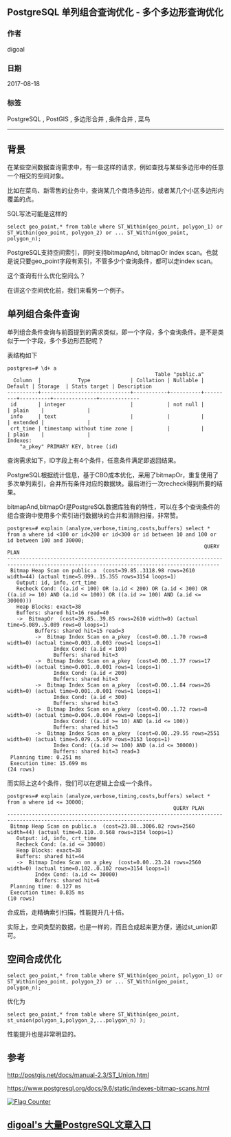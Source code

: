 ## PostgreSQL 单列组合查询优化 - 多个多边形查询优化  
                     
### 作者    
digoal    
    
### 日期     
2017-08-18    
      
### 标签    
PostgreSQL , PostGIS , 多边形合并 , 条件合并 , 菜鸟       
                
----                
                 
## 背景    
在某些空间数据查询需求中，有一些这样的请求，例如查找与某些多边形中的任意一个相交的空间对象。  
  
比如在菜鸟、新零售的业务中，查询某几个商场多边形，或者某几个小区多边形内覆盖的点。  
  
SQL写法可能是这样的  
  
```  
select geo_point,* from table where ST_Within(geo_point, polygon_1) or ST_Within(geo_point, polygon_2) or ... ST_Within(geo_point, polygon_n);  
```  
  
PostgreSQL支持空间索引，同时支持bitmapAnd, bitmapOr index scan。也就是说只要geo_point字段有索引，不管多少个查询条件，都可以走index scan。  
  
这个查询有什么优化空间么？  
  
在讲这个空间优化前，我们来看另一个例子。  
  
## 单列组合条件查询  
单列组合条件查询与前面提到的需求类似，即一个字段，多个查询条件。是不是类似于一个字段，多个多边形匹配呢？  
  
表结构如下  
  
```  
postgres=# \d+ a  
                                                Table "public.a"  
  Column  |            Type             | Collation | Nullable | Default | Storage  | Stats target | Description   
----------+-----------------------------+-----------+----------+---------+----------+--------------+-------------  
 id       | integer                     |           | not null |         | plain    |              |   
 info     | text                        |           |          |         | extended |              |   
 crt_time | timestamp without time zone |           |          |         | plain    |              |   
Indexes:  
    "a_pkey" PRIMARY KEY, btree (id)  
```  
  
查询需求如下，ID字段上有4个条件，任意条件满足即返回结果。  
  
PostgreSQL根据统计信息，基于CBO成本优化，采用了bitmapOr，重复使用了多次单列索引，合并所有条件对应的数据块。最后进行一次recheck得到所要的结果。  
  
bitmapAnd,bitmapOr是PostgreSQL数据库独有的特性，可以在多个查询条件的组合查询中使用多个索引进行数据块的合并和消除扫描，非常赞。  
  
```  
postgres=# explain (analyze,verbose,timing,costs,buffers) select * from a where id <100 or id<200 or id<300 or id between 10 and 100 or id between 100 and 30000;  
                                                                QUERY PLAN                                                                   
-------------------------------------------------------------------------------------------------------------------------------------------  
 Bitmap Heap Scan on public.a  (cost=39.85..3118.98 rows=2610 width=44) (actual time=5.099..15.355 rows=3154 loops=1)  
   Output: id, info, crt_time  
   Recheck Cond: ((a.id < 100) OR (a.id < 200) OR (a.id < 300) OR ((a.id >= 10) AND (a.id <= 100)) OR ((a.id >= 100) AND (a.id <= 30000)))  
   Heap Blocks: exact=38  
   Buffers: shared hit=16 read=40  
   ->  BitmapOr  (cost=39.85..39.85 rows=2610 width=0) (actual time=5.089..5.089 rows=0 loops=1)  
         Buffers: shared hit=15 read=3  
         ->  Bitmap Index Scan on a_pkey  (cost=0.00..1.70 rows=8 width=0) (actual time=0.003..0.003 rows=1 loops=1)  
               Index Cond: (a.id < 100)  
               Buffers: shared hit=3  
         ->  Bitmap Index Scan on a_pkey  (cost=0.00..1.77 rows=17 width=0) (actual time=0.001..0.001 rows=1 loops=1)  
               Index Cond: (a.id < 200)  
               Buffers: shared hit=3  
         ->  Bitmap Index Scan on a_pkey  (cost=0.00..1.84 rows=26 width=0) (actual time=0.001..0.001 rows=1 loops=1)  
               Index Cond: (a.id < 300)  
               Buffers: shared hit=3  
         ->  Bitmap Index Scan on a_pkey  (cost=0.00..1.72 rows=8 width=0) (actual time=0.004..0.004 rows=0 loops=1)  
               Index Cond: ((a.id >= 10) AND (a.id <= 100))  
               Buffers: shared hit=3  
         ->  Bitmap Index Scan on a_pkey  (cost=0.00..29.55 rows=2551 width=0) (actual time=5.079..5.079 rows=3153 loops=1)  
               Index Cond: ((a.id >= 100) AND (a.id <= 30000))  
               Buffers: shared hit=3 read=3  
 Planning time: 0.251 ms  
 Execution time: 15.699 ms  
(24 rows)  
```  
  
而实际上这4个条件，我们可以在逻辑上合成一个条件。  
  
```  
postgres=# explain (analyze,verbose,timing,costs,buffers) select * from a where id <= 30000;  
                                                      QUERY PLAN                                                        
----------------------------------------------------------------------------------------------------------------------  
 Bitmap Heap Scan on public.a  (cost=23.88..3006.82 rows=2560 width=44) (actual time=0.110..0.568 rows=3154 loops=1)  
   Output: id, info, crt_time  
   Recheck Cond: (a.id <= 30000)  
   Heap Blocks: exact=38  
   Buffers: shared hit=44  
   ->  Bitmap Index Scan on a_pkey  (cost=0.00..23.24 rows=2560 width=0) (actual time=0.102..0.102 rows=3154 loops=1)  
         Index Cond: (a.id <= 30000)  
         Buffers: shared hit=6  
 Planning time: 0.127 ms  
 Execution time: 0.835 ms  
(10 rows)  
```  
  
合成后，走精确索引扫描，性能提升几十倍。  
  
实际上，空间类型的数据，也是一样的，而且合成起来更方便，通过st_union即可。  
  
## 空间合成优化  
```  
select geo_point,* from table where ST_Within(geo_point, polygon_1) or ST_Within(geo_point, polygon_2) or ... ST_Within(geo_point, polygon_n);  
```  
  
优化为  
  
```  
select geo_point,* from table where ST_Within(geo_point, st_union(polygon_1,polygon_2,...polygon_n) );  
```  
  
性能提升也是非常明显的。    
  
## 参考  
http://postgis.net/docs/manual-2.3/ST_Union.html  
  
https://www.postgresql.org/docs/9.6/static/indexes-bitmap-scans.html  
  
<a rel="nofollow" href="http://info.flagcounter.com/h9V1"  ><img src="http://s03.flagcounter.com/count/h9V1/bg_FFFFFF/txt_000000/border_CCCCCC/columns_2/maxflags_12/viewers_0/labels_0/pageviews_0/flags_0/"  alt="Flag Counter"  border="0"  ></a>  
  
  
  
  
  
  
## [digoal's 大量PostgreSQL文章入口](https://github.com/digoal/blog/blob/master/README.md "22709685feb7cab07d30f30387f0a9ae")
  
